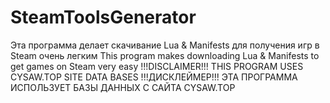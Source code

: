 # SteamToolsGenerator
Эта программа делает скачивание Lua & Manifests для получения игр в Steam очень легким
This program makes downloading Lua & Manifests to get games on Steam very easy
!!!DISCLAIMER!!! THIS PROGRAM USES CYSAW.TOP SITE DATA BASES
!!!ДИСКЛЕЙМЕР!!! ЭТА ПРОГРАММА ИСПОЛЬЗУЕТ БАЗЫ ДАННЫХ С САЙТА CYSAW.TOP
